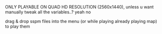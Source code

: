 ONLY PLAYABLE ON QUAD HD RESOLUTION (2560x1440), unless u want manually tweak all the variables..? yeah no

drag & drop sspm files into the menu (or while playing already playing map) to play them
